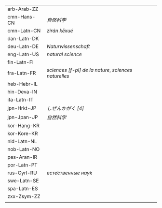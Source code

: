 | | |
|-|-|
| arb-Arab-ZZ |  |
| cmn-Hans-CN | _自然科学_ |
| cmn-Latn-CN | _zìrán kēxué_ |
| dan-Latn-DK |  |
| deu-Latn-DE | _Naturwissenschaft_ |
| eng-Latn-US | _natural science_ |
| fin-Latn-FI |  |
| fra-Latn-FR | _sciences [f-pl] de la nature_, _sciences naturelles_ |
| heb-Hebr-IL |  |
| hin-Deva-IN |  |
| ita-Latn-IT |  |
| jpn-Hrkt-JP | _しぜんかがく [4]_ |
| jpn-Jpan-JP | _自然科学_ |
| kor-Hang-KR |  |
| kor-Kore-KR |  |
| nld-Latn-NL |  |
| nob-Latn-NO |  |
| pes-Aran-IR |  |
| por-Latn-PT |  |
| rus-Cyrl-RU | _есте́ственные нау́к_ |
| swe-Latn-SE |  |
| spa-Latn-ES |  |
| zxx-Zsym-ZZ |  |
|  |  |
